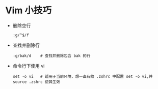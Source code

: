 # Vim 小技巧

* 删除空行
    ```vim
    :g/^$/f
    ```
* 查找并删除行
    ```
    :g/bak/d    # 查找并删除包含 bak 的行
    ```
* 命令行下使用 vi
    ```
    set -o vi   # 适用于当前环境，想一直有效 .zshrc 中配置 set -o vi,并 source .zshrc 使其生效
    ```

